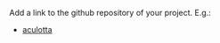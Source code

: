Add a link to the github repository of your project.
E.g.:

- [aculotta](http://github.com/dssg/givinggraph)
